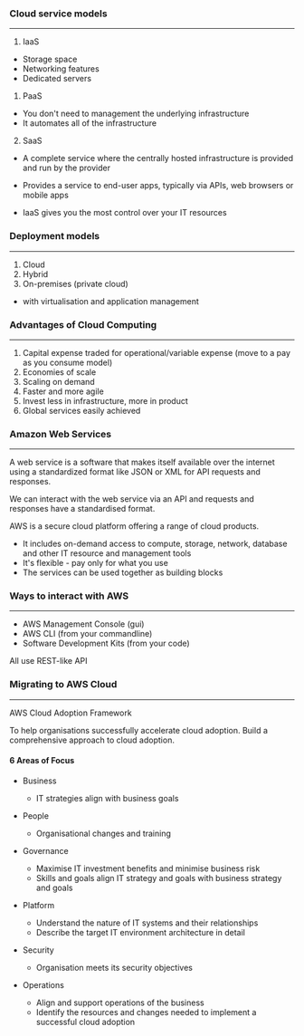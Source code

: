 ### Cloud service models
---

1. IaaS

- Storage space
- Networking features
- Dedicated servers

1. PaaS

- You don't need to management the underlying infrastructure
- It automates all of the infrastructure

2. SaaS

- A complete service where the centrally hosted infrastructure is provided and run by the provider
- Provides a service to end-user apps, typically via APIs, web browsers or mobile apps


- IaaS gives you the most control over your IT resources

### Deployment models
---

1. Cloud
2. Hybrid
3. On-premises (private cloud)

- with virtualisation and application management

### Advantages of Cloud Computing
---

1. Capital expense traded for operational/variable expense (move to a pay as you consume model)
2. Economies of scale
3. Scaling on demand
4. Faster and more agile
5. Invest less in infrastructure, more in product
6. Global services easily achieved

### Amazon Web Services
---

A web service is a software that makes itself available over the internet using a standardized format like JSON or XML for API requests and responses.

We can interact with the web service via an API and requests and responses have a standardised format.

AWS is a secure cloud platform offering a range of cloud products.
- It includes on-demand access to compute, storage, network, database and other IT resource and management tools
- It's flexible - pay only for what you use
- The services can be used together as building blocks

### Ways to interact with AWS
---

- AWS Management Console (gui)
- AWS CLI (from your commandline)
- Software Development Kits (from your code)

All use REST-like API

### Migrating to AWS Cloud
---

AWS Cloud Adoption Framework

To help organisations successfully accelerate cloud adoption.
Build a comprehensive approach to cloud adoption.

#### 6 Areas of Focus
- Business 
  - IT strategies align with business goals
- People
  - Organisational changes and training
- Governance
  - Maximise IT investment benefits and minimise business risk
  - Skills and goals align IT strategy and goals with business strategy and goals

- Platform
  - Understand the nature of IT systems and their relationships
  - Describe the target IT environment architecture in detail
- Security
  - Organisation meets its security objectives
- Operations
  - Align and support operations of the business
  - Identify the resources and changes needed to implement a successful cloud adoption


